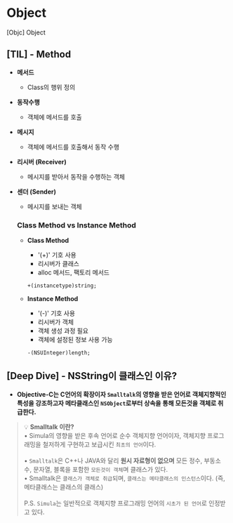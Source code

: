 # Object
[Objc] Object

## [TIL] - Method
- **메서드**
    - Class의 행위 정의
    
- **동작수행**
    - 객체에 메서드를 호출
    
- **메시지**
    - 객체에 메서드를 호출해서 동작 수행
    
- **리시버 (Receiver)**
    - 메시지를 받아서 동작을 수행하는 객체
    
- **센더 (Sender)**
    - 메시지를 보내는 객체

  ### Class Method vs Instance Method
  - **Class Method**
    - '(+)' 기호 사용
    - 리시버가 클래스
    - alloc 메서드, 팩토리 메서드
    ```objc
    +(instancetype)string;
    ```

  - **Instance Method**
    - '(-)' 기호 사용
    - 리시버가 객체
    - 객체 생성 과정 필요
    - 객체에 설정된 정보 사용 가능
    ```objc
    -(NSUInteger)length;
    ```

## [Deep Dive] - NSString이 클래스인 이유?
- **Objective-C는 C언어의 확장이자 `Smalltalk`의 영향을 받은 언어로 객체지향적인 특성을 강조하고자 메타클래스인 `NSObject`로부터 상속을 통해 모든것을 객체로 취급한다.**

> 💡 **Smalltalk 이란?**
> <br>
> • Simula의 영향을 받은 후속 언어로 순수 객체지향 언어이자, 객체지향 프로그래밍을 철저하게 구현하고 보급시킨 `최초의 언어`이다.
> <br>
> <br>
> • `Smalltalk`은 C++나 JAVA와 달리 **원시 자료형이 없으며** 모든 정수, 부동소수, 문자열, 블록을 포함한 `모든것이 객체`며 클래스가 있다.
> <br>
> • Smalltalk은 `클래스가 객체로 취급`되며, `클래스는 메타클래스의 인스턴스`이다. (즉, 메타클래스는 클래스의 클래스)
> <br>
> <br>
> P.S. `Simula`는 일반적으로 객체지향 프로그래밍 언어의 `시초가 된 언어`로 인정받고 있다.
